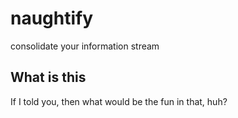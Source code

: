 # naughtify

consolidate your information stream

## What is this

If I told you, then what would be the fun in that, huh?

